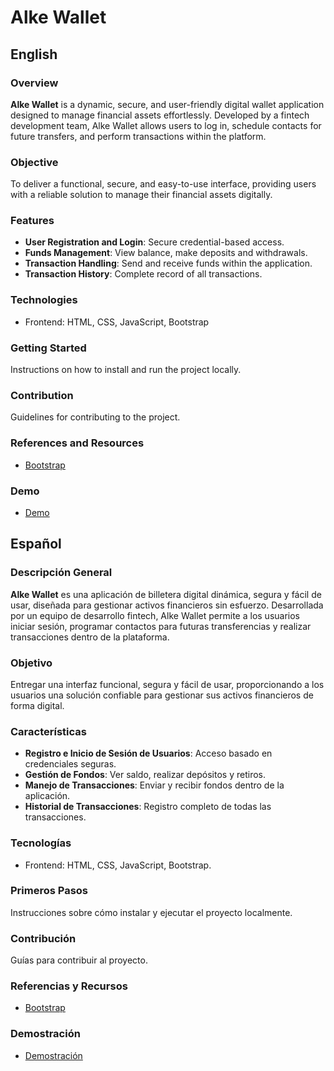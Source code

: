 # Alke Wallet

## English

### Overview
**Alke Wallet** is a dynamic, secure, and user-friendly digital wallet application designed to manage financial assets effortlessly. Developed by a fintech development team, Alke Wallet allows users to log in, schedule contacts for future transfers, and perform transactions within the platform.

### Objective
To deliver a functional, secure, and easy-to-use interface, providing users with a reliable solution to manage their financial assets digitally.

### Features
- **User Registration and Login**: Secure credential-based access.
- **Funds Management**: View balance, make deposits and withdrawals.
- **Transaction Handling**: Send and receive funds within the application.
- **Transaction History**: Complete record of all transactions.

### Technologies
- Frontend: HTML, CSS, JavaScript, Bootstrap

### Getting Started
Instructions on how to install and run the project locally.

### Contribution
Guidelines for contributing to the project.

### References and Resources
- [Bootstrap](https://getbootstrap.com/)

### Demo
- [Demo](https://www.youtube.com/watch?v=ePJP8K0uxwQ)

## Español

### Descripción General
**Alke Wallet** es una aplicación de billetera digital dinámica, segura y fácil de usar, diseñada para gestionar activos financieros sin esfuerzo. Desarrollada por un equipo de desarrollo fintech, Alke Wallet permite a los usuarios iniciar sesión, programar contactos para futuras transferencias y realizar transacciones dentro de la plataforma.

### Objetivo
Entregar una interfaz funcional, segura y fácil de usar, proporcionando a los usuarios una solución confiable para gestionar sus activos financieros de forma digital.

### Características
- **Registro e Inicio de Sesión de Usuarios**: Acceso basado en credenciales seguras.
- **Gestión de Fondos**: Ver saldo, realizar depósitos y retiros.
- **Manejo de Transacciones**: Enviar y recibir fondos dentro de la aplicación.
- **Historial de Transacciones**: Registro completo de todas las transacciones.

### Tecnologías
- Frontend: HTML, CSS, JavaScript, Bootstrap.

### Primeros Pasos
Instrucciones sobre cómo instalar y ejecutar el proyecto localmente.

### Contribución
Guías para contribuir al proyecto.

### Referencias y Recursos
- [Bootstrap](https://getbootstrap.com/)

### Demostración
- [Demostración](https://www.youtube.com/watch?v=ePJP8K0uxwQ)
